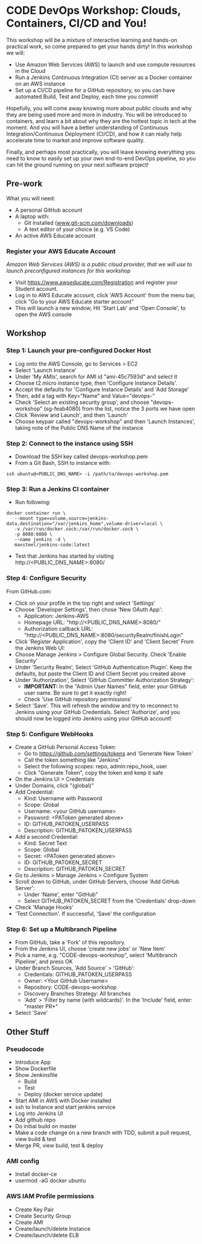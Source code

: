 # CODE DevOps Workshop: Clouds, Containers, CI/CD and You!
This workshop will be a mixture of interactive learning and hands-on practical work, so come prepared to get your hands dirty! In this workshop we will:
*	Use Amazon Web Services (AWS) to launch and use compute resources in the Cloud
*	Run a Jenkins Continuous Integration (CI) server as a Docker container on an AWS instance
*	Set up a CI/CD pipeline for a GitHub repository, so you can have automated Build, Test and Deploy, each time you commit!

Hopefully, you will come away knowing more about public clouds and why they are being used more and more in industry. You will be introduced to containers, and learn a bit about why they are the hottest topic in tech at the moment. And you will have a better understanding of Continuous Integration/Continuous Deployment (CI/CD), and how it can really help accelerate time to market and improve software quality. 

Finally, and perhaps most practically, you will leave knowing everything you need to know to easily set up your own end-to-end DevOps pipeline, so you can hit the ground running on your next software project! 

## Pre-work
What you will need:
* A personal GitHub account
* A laptop with:
   * Git installed (www.git-scm.com/downloads)
   * A text editor of your choice (e.g. VS Code)
* An active AWS Educate account

### Register your AWS Educate Account
*Amazon Web Services (AWS) is a public cloud provider, that we will use to launch preconfigured instances for this workshop*
* Visit https://www.awseducate.com/Registration and register your Student account.
* Log in to AWS Educate account, click 'AWS Account' from the menu bar, click "Go to your AWS Educate starter account"
* This will launch a new window, Hit 'Start Lab' and 'Open Console', to open the AWS console

## Workshop
### Step 1: Launch your pre-configured Docker Host
* Log onto the AWS Console, go to Services > EC2
* Select 'Launch Instance'
* Under 'My AMIs', search for AMI id "ami-45c7593d" and select it
* Choose t2.micro instance type, then 'Configure Instance Details'.
* Accept the defaults for 'Configure Instance Details' and 'Add Storage'
* Then, add a tag with Key="Name" and Value="devops-<your-initials>"
* Check 'Select an existing security group', and choose "devops-workshop" (sg-feab4080) from the list, notice the 3 ports we have open
* Click 'Review and Launch', and then 'Launch' 
* Choose keypair called "devops-workshop" and then 'Launch Instances', taking note of the Public DNS Name of the instance

### Step 2: Connect to the instance using SSH
* Download the SSH key called devops-workshop.pem
* From a Git Bash, SSH to instance with:
```
ssh ubuntu@<PUBLIC_DNS_NAME> -i /path/to/devops-workshop.pem
```

### Step 3: Run a Jenkins CI container
* Run following:
```
docker container run \
   --mount type=volume,source=jenkins-data,destination="/var/jenkins_home",volume-driver=local \
   -v /var/run/docker.sock:/var/run/docker.sock \
   -p 8080:8080 \
   --name jenkins -d \
   maxsteel/jenkins-code:latest
```
* Test that Jenkins has started by visiting http://<PUBLIC_DNS_NAME>:8080/
### Step 4: Configure Security
From GitHub.com:
* Click on your profile in the top right and select 'Settings'
* Choose 'Developer Settings', then chose 'New OAuth App':
  * Application: Jenkins-AWS
  * Homepage URL: "http://<PUBLIC_DNS_NAME>:8080/"
  * Authorization callback URL: "http://<PUBLIC_DNS_NAME>:8080/securityRealm/finishLogin"
* Click 'Register Application', copy the 'Client ID' and 'Client Secret'
From the Jenkins Web UI:
* Choose Manage Jenkins > Configure Global Security. Check 'Enable Security'
* Under 'Security Realm', Select 'GitHub Authentication Plugin'. Keep the defaults, but paste the Client ID and Client Secret you created above
* Under 'Authorization', Select 'GitHub Committer Authorization Strategy':
  * **IMPORTANT:** In the "Admin User Names" field, enter your GitHub user name. Be sure to get it exactly right!
  * Check 'Use GitHub repository permissions'
* Select 'Save'. This will refresh the window and try to reconnect to Jenkins using your GitHub Credentials. Select 'Authorize', and you should now be logged into Jenkins using your GitHub account!
### Step 5: Configure WebHooks
* Create a GitHub Personal Access Token: 
  * Go to https://github.com/settings/tokens and 'Generate New Token'
  * Call the token something like "Jenkins"
  * Select the following scopes: repo, admin:repo_hook, user
  * Click "Generate Token", copy the token and keep it safe
* On the Jenkins UI > Credentials
* Under Domains, click "(global)"
* Add Credential:
  * Kind: Username with Password
  * Scope: Global
  * Username: \<your GitHub username\>
  * Password: \<PAToken generated above\>
  * ID: GITHUB_PATOKEN_USERPASS
  * Description: GITHUB_PATOKEN_USERPASS
* Add a second Credential:
  * Kind: Secret Text
  * Scope: Global
  * Secret: \<PAToken generated above\>
  * ID: GITHUB_PATOKEN_SECRET
  * Description: GITHUB_PATOKEN_SECRET
* Go to Jenkins > Manage Jenkins > Configure System
* Scroll down to GitHub, under GitHub Servers, choose 'Add GitHub Server':
  * Under 'Name', enter "GitHub"
  * Select GITHUB_PATOKEN_SECRET from the 'Credentials' drop-down
* Check 'Manage Hooks'
* 'Test Connection'. If successful, 'Save' the configuration
### Step 6: Set up a Multibranch Pipeline
* From GitHub, take a 'Fork' of this repository.
* From the Jenkins UI, choose 'create new jobs' or 'New Item'
* Pick a name, e.g. "CODE-devops-workshop", select 'Multibranch Pipeline', and press OK
* Under Branch Sources, 'Add Source' > 'GitHub':
  * Credentials: GITHUB_PATOKEN_USERPASS
  * Owner: \<Your GitHub Username\>
  * Repository: CODE-devops-workshop
  * Discovery Branches Strategy: All branches
  * 'Add' > 'Filter by name (with wildcards)'. In the 'Include' field, enter: "master PR*"
* Select 'Save'  
## Other Stuff
### Pseudocode
* Introduce App
* Show Dockerfile
* Show Jenkinsfile
    * Build
    * Test
    * Deploy (docker service update)
* Start AMI in AWS with Docker installed
* ssh to Instance and start jenkins service
* Log into Jenkins UI
* Add github repo
* Do initial build on master
* Make a code change on a new branch with TDD, submit a pull request, view build & test
* Merge PR, view build, test & deploy

### AMI config
* Install docker-ce
* usermod -aG docker ubuntu

### AWS IAM Profile permissions
* Create Key Pair
* Create Security Group
* Create AMI
* Create/launch/delete Instance
* Create/launch/delete ELB
